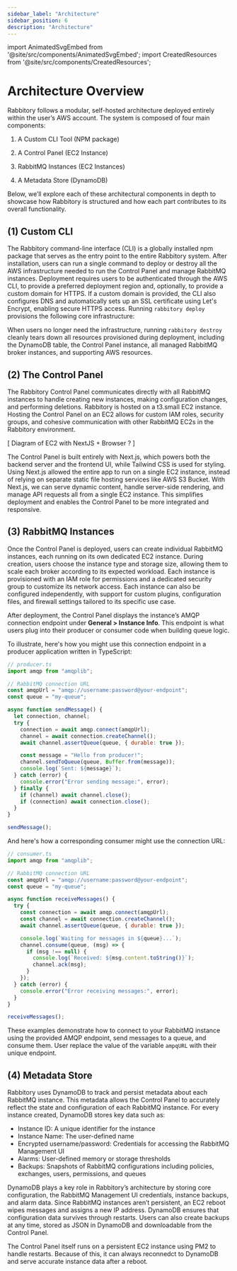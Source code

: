 ```yaml
---
sidebar_label: "Architecture"
sidebar_position: 6
description: "Architecture"
---
```


import AnimatedSvgEmbed from '@site/src/components/AnimatedSvgEmbed';
import CreatedResources from '@site/src/components/CreatedResources';

# Architecture Overview

Rabbitory follows a modular, self-hosted architecture deployed entirely within the user’s AWS account. The system is composed of four main components:

1. A Custom CLI Tool (NPM package)

2. A Control Panel (EC2 Instance)

3. RabbitMQ Instances (EC2 Instances)

4. A Metadata Store (DynamoDB)

<AnimatedSvgEmbed className="rabbitory-animation" svgName="rabbitory-overall.svg" altText="Architecture Animation" />

Below, we’ll explore each of these architectural components in depth to showcase how Rabbitory is structured and how each part contributes to its overall functionality.

## (1) Custom CLI

The Rabbitory command-line interface (CLI) is a globally installed npm package that serves as the entry point to the entire Rabbitory system. After installation, users can run a single command to deploy or destroy all the AWS infrastructure needed to run the Control Panel and manage RabbitMQ instances. Deployment requires users to be authenticated through the AWS CLI, to provide a preferred deployment region and, optionally, to provide a custom domain for HTTPS. If a custom domain is provided, the CLI also configures DNS and automatically sets up an SSL certificate using Let's Encrypt, enabling secure HTTPS access.
Running `rabbitory deploy` provisions the following core infrastructure:

<CreatedResources />

<AnimatedSvgEmbed className="rabbitory-animation" svgName="cli-deployment.svg" altText="Command Line Deployment" />

When users no longer need the infrastructure, running `rabbitory destroy` cleanly tears down all resources provisioned during deployment, including the DynamoDB table, the Control Panel instance, all managed RabbitMQ broker instances, and supporting AWS resources.

## (2) The Control Panel

The Rabbitory Control Panel communicates directly with all RabbitMQ instances to handle creating new instances, making configuration changes, and performing deletions. Rabbitory is hosted on a t3.small EC2 instance. Hosting the Control Panel on an EC2 allows for custom IAM roles, security groups, and cohesive communication with other RabbitMQ EC2s in the Rabbitory environment.

[ Diagram of EC2 with NextJS + Browser ? ]

The Control Panel is built entirely with Next.js, which powers both the backend server and the frontend UI, while Tailwind CSS is used for styling. Using Next.js allowed the entire app to run on a single EC2 instance, instead of relying on separate static file hosting services like AWS S3 Bucket. With Next.js, we can serve dynamic content, handle server-side rendering, and manage API requests all from a single EC2 instance. This simplifies deployment and enables the Control Panel to be more integrated and responsive.

## (3) RabbitMQ Instances

Once the Control Panel is deployed, users can create individual RabbitMQ instances, each running on its own dedicated EC2 instance. During creation, users choose the instance type and storage size, allowing them to scale each broker according to its expected workload. Each instance is provisioned with an IAM role for permissions and a dedicated security group to customize its network access. Each instance can also be configured independently, with support for custom plugins, configuration files, and firewall settings tailored to its specific use case.

After deployment, the Control Panel displays the instance’s AMQP connection endpoint under <strong> General > Instance Info</strong>. This endpoint is what users plug into their producer or consumer code when building queue logic.

To illustrate, here's how you might use this connection endpoint in a producer application written in TypeScript:

```javascript
// producer.ts
import amqp from "amqplib";

// RabbitMQ connection URL
const amqpUrl = "amqp://username:password@your-endpoint";
const queue = "my-queue";

async function sendMessage() {
  let connection, channel;
  try {
    connection = await amqp.connect(amqpUrl);
    channel = await connection.createChannel();
    await channel.assertQueue(queue, { durable: true });

    const message = "Hello from producer!";
    channel.sendToQueue(queue, Buffer.from(message));
    console.log(`Sent: ${message}`);
  } catch (error) {
    console.error("Error sending message:", error);
  } finally {
    if (channel) await channel.close();
    if (connection) await connection.close();
  }
}

sendMessage();
```

And here's how a corresponding consumer might use the connection URL:

```javascript
// consumer.ts
import amqp from "amqplib";

// RabbitMQ connection URL
const amqpUrl = "amqp://username:password@your-endpoint";
const queue = "my-queue";

async function receiveMessages() {
  try {
    const connection = await amqp.connect(amqpUrl);
    const channel = await connection.createChannel();
    await channel.assertQueue(queue, { durable: true });

    console.log(`Waiting for messages in ${queue}...`);
    channel.consume(queue, (msg) => {
      if (msg !== null) {
        console.log(`Received: ${msg.content.toString()}`);
        channel.ack(msg);
      }
    });
  } catch (error) {
    console.error("Error receiving messages:", error);
  }
}

receiveMessages();
```

These examples demonstrate how to connect to your RabbitMQ instance using the provided AMQP endpoint, send messages to a queue, and consume them. User replace the value of the variable `ampqURL` with their unique endpoint.

## (4) Metadata Store

Rabbitory uses DynamoDB to track and persist metadata about each RabbitMQ instance. This metadata allows the Control Panel to accurately reflect the state and configuration of each RabbitMQ instance. For every instance created, DynamoDB stores key data such as:

- Instance ID: A unique identifier for the instance
- Instance Name: The user-defined name
- Encrypted username/password: Credentials for accessing the RabbitMQ Management UI
- Alarms: User-defined memory or storage thresholds
- Backups: Snapshots of RabbitMQ configurations including policies, exchanges, users, permissions, and queues

DynamoDB plays a key role in Rabbitory’s architecture by storing core configuration, the RabbitMQ Management UI credentials, instance backups, and alarm data. Since RabbitMQ instances aren’t persistent, an EC2 reboot wipes messages and assigns a new IP address. DynamoDB ensures that configuration data survives through restarts. Users can also create backups at any time, stored as JSON in DynamoDB and downloadable from the Control Panel.

The Control Panel itself runs on a persistent EC2 instance using PM2 to handle restarts. Because of this, it can always reconnedct to DynamoDB and serve accurate instance data after a reboot.
